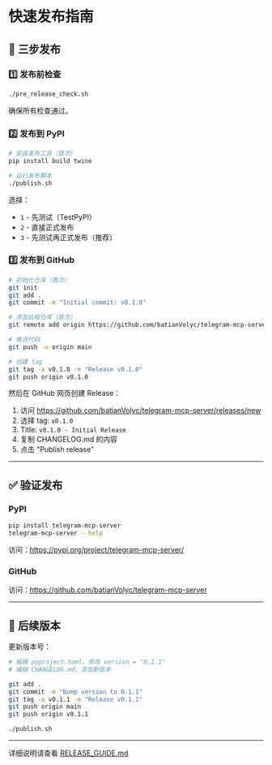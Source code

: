 # 快速发布指南

## 🚀 三步发布

### 1️⃣ 发布前检查

```bash
./pre_release_check.sh
```

确保所有检查通过。

### 2️⃣ 发布到 PyPI

```bash
# 安装发布工具（首次）
pip install build twine

# 运行发布脚本
./publish.sh
```

选择：
- `1` - 先测试（TestPyPI）
- `2` - 直接正式发布
- `3` - 先测试再正式发布（推荐）

### 3️⃣ 发布到 GitHub

```bash
# 初始化仓库（首次）
git init
git add .
git commit -m "Initial commit: v0.1.0"

# 添加远程仓库（首次）
git remote add origin https://github.com/batianVolyc/telegram-mcp-server.git

# 推送代码
git push -u origin main

# 创建 tag
git tag -a v0.1.0 -m "Release v0.1.0"
git push origin v0.1.0
```

然后在 GitHub 网页创建 Release：
1. 访问 https://github.com/batianVolyc/telegram-mcp-server/releases/new
2. 选择 tag: `v0.1.0`
3. Title: `v0.1.0 - Initial Release`
4. 复制 CHANGELOG.md 的内容
5. 点击 "Publish release"

---

## ✅ 验证发布

### PyPI
```bash
pip install telegram-mcp-server
telegram-mcp-server --help
```

访问：https://pypi.org/project/telegram-mcp-server/

### GitHub
访问：https://github.com/batianVolyc/telegram-mcp-server

---

## 📝 后续版本

更新版本号：
```bash
# 编辑 pyproject.toml，修改 version = "0.1.1"
# 编辑 CHANGELOG.md，添加新版本

git add .
git commit -m "Bump version to 0.1.1"
git tag -a v0.1.1 -m "Release v0.1.1"
git push origin main
git push origin v0.1.1

./publish.sh
```

---

详细说明请查看 [RELEASE_GUIDE.md](RELEASE_GUIDE.md)
